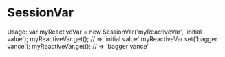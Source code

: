 # SessionVar

Usage:
    var myReactiveVar = new SessionVar('myReactiveVar', 'initial value');
    myReactiveVar.get(); // => 'initial value'
    myReactiveVar.set('bagger vance');
    myReactiveVar.get(); // => 'bagger vance'